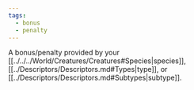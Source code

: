 ```yaml
---
tags:
  - bonus
  - penalty
---
```

A bonus/penalty provided by your [[../../../World/Creatures/Creatures#Species|species]], [[../Descriptors/Descriptors.md#Types|type]], or [[../Descriptors/Descriptors.md#Subtypes|subtype]].